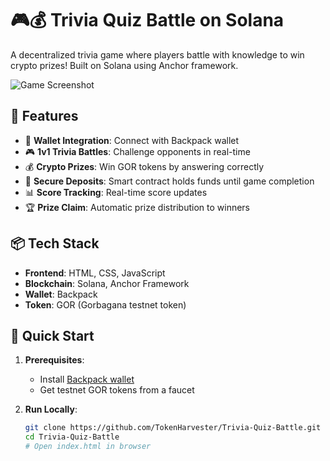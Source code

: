 # 🎮💰 Trivia Quiz Battle on Solana

A decentralized trivia game where players battle with knowledge to win crypto prizes! Built on Solana using Anchor framework.

![Game Screenshot](https://ipfs.io/ipfs/bafybeid2zxrnokky4wx7eba5rlhwy7kpwq74o545hb5djeyhn6s6qregju)

## 🌟 Features

- 🏦 **Wallet Integration**: Connect with Backpack wallet
- 🎮 **1v1 Trivia Battles**: Challenge opponents in real-time
- 💰 **Crypto Prizes**: Win GOR tokens by answering correctly
- 🔐 **Secure Deposits**: Smart contract holds funds until game completion
- 📊 **Score Tracking**: Real-time score updates
- 🏆 **Prize Claim**: Automatic prize distribution to winners

## 📦 Tech Stack

- **Frontend**: HTML, CSS, JavaScript
- **Blockchain**: Solana, Anchor Framework
- **Wallet**: Backpack
- **Token**: GOR (Gorbagana testnet token)

## 🚀 Quick Start

1. **Prerequisites**:
   - Install [Backpack wallet](https://www.backpack.app/)
   - Get testnet GOR tokens from a faucet

2. **Run Locally**:
   ```bash
   git clone https://github.com/TokenHarvester/Trivia-Quiz-Battle.git
   cd Trivia-Quiz-Battle
   # Open index.html in browser
